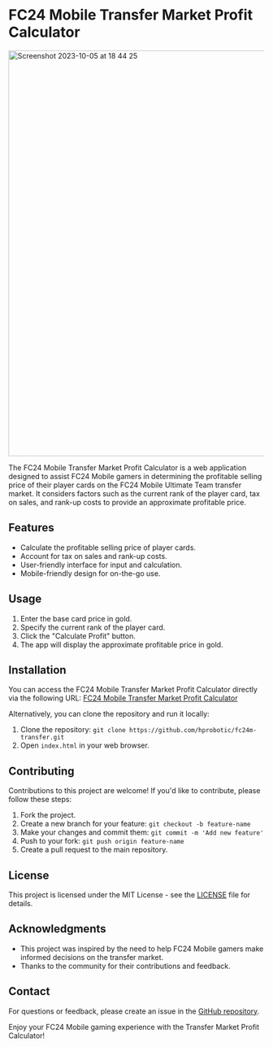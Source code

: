 # FC24 Mobile Transfer Market Profit Calculator

<img width="798" alt="Screenshot 2023-10-05 at 18 44 25" src="https://github.com/hprobotic/fc24m-transfer/assets/5791885/b41ea02b-1b04-4820-8c11-012dc816e1de">


The FC24 Mobile Transfer Market Profit Calculator is a web application designed to assist FC24 Mobile gamers in determining the profitable selling price of their player cards on the FC24 Mobile Ultimate Team transfer market. It considers factors such as the current rank of the player card, tax on sales, and rank-up costs to provide an approximate profitable price.

## Features

- Calculate the profitable selling price of player cards.
- Account for tax on sales and rank-up costs.
- User-friendly interface for input and calculation.
- Mobile-friendly design for on-the-go use.

## Usage

1. Enter the base card price in gold.
2. Specify the current rank of the player card.
3. Click the "Calculate Profit" button.
4. The app will display the approximate profitable price in gold.

## Installation

You can access the FC24 Mobile Transfer Market Profit Calculator directly via the following URL: [FC24 Mobile Transfer Market Profit Calculator](https://hprobotic.github.io/fc24m-transfer/)

Alternatively, you can clone the repository and run it locally:

1. Clone the repository: `git clone https://github.com/hprobotic/fc24m-transfer.git`
2. Open `index.html` in your web browser.

## Contributing

Contributions to this project are welcome! If you'd like to contribute, please follow these steps:

1. Fork the project.
2. Create a new branch for your feature: `git checkout -b feature-name`
3. Make your changes and commit them: `git commit -m 'Add new feature'`
4. Push to your fork: `git push origin feature-name`
5. Create a pull request to the main repository.

## License

This project is licensed under the MIT License - see the [LICENSE](LICENSE) file for details.

## Acknowledgments

- This project was inspired by the need to help FC24 Mobile gamers make informed decisions on the transfer market.
- Thanks to the community for their contributions and feedback.

## Contact

For questions or feedback, please create an issue in the [GitHub repository](https://github.com/hprobotic/fc24m-transfer/issues).

Enjoy your FC24 Mobile gaming experience with the Transfer Market Profit Calculator!
